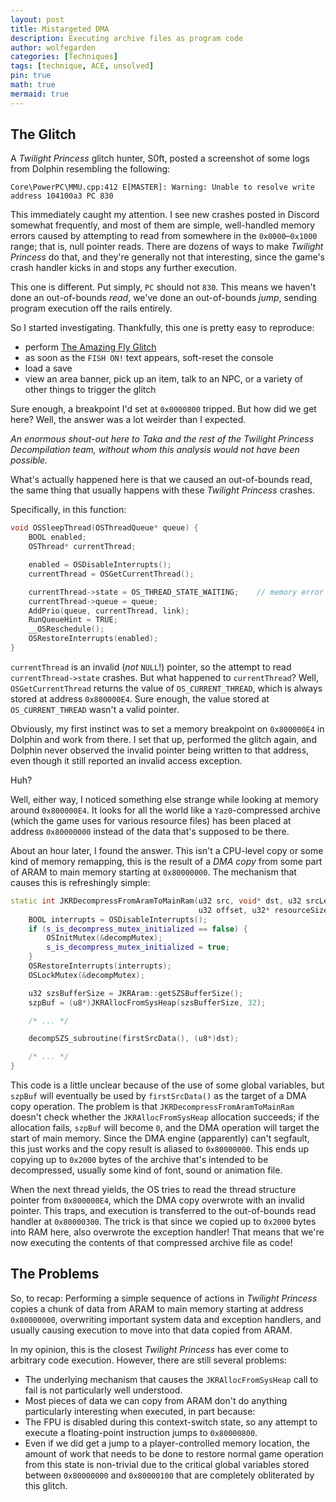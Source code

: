 ```yaml
---
layout: post
title: Mistargeted DMA
description: Executing archive files as program code
author: wolfegarden
categories: [Techniques]
tags: [technique, ACE, unsolved]
pin: true
math: true
mermaid: true
---
```


## The Glitch

A _Twilight Princess_ glitch hunter, S0ft, posted a screenshot of some logs from Dolphin resembling the following:

```
Core\PowerPC\MMU.cpp:412 E[MASTER]: Warning: Unable to resolve write address 104100a3 PC 830
```

This immediately caught my attention. I see new crashes posted in Discord somewhat frequently, and most of them are simple, well-handled
memory errors caused by attempting to read from somewhere in the `0x0000`–`0x1000` range; that is, null pointer reads. There are dozens
of ways to make _Twilight Princess_ do that, and they're generally not that interesting, since the game's crash handler kicks in and
stops any further execution.

This one is different. Put simply, `PC` should not `830`. This means we haven't done an out-of-bounds _read_, we've done an out-of-bounds
_jump_, sending program execution off the rails entirely.

So I started investigating. Thankfully, this one is pretty easy to reproduce:

* perform [The Amazing Fly Glitch](https://www.youtube.com/watch?v=8Ypd93WGGvk)
* as soon as the `FISH ON!` text appears, soft-reset the console
* load a save
* view an area banner, pick up an item, talk to an NPC, or a variety of other things to trigger the glitch

Sure enough, a breakpoint I'd set at `0x0000800` tripped. But how did we get here? Well, the answer was a lot weirder than I expected.

_An enormous shout-out here to Taka and the rest of the Twilight Princess Decompilation team, without whom this
analysis would not have been possible._

What's actually happened here is that we caused an out-of-bounds read, the same thing that usually happens with these _Twilight Princess_ crashes.

Specifically, in this function:

```c++
void OSSleepThread(OSThreadQueue* queue) {
    BOOL enabled;
    OSThread* currentThread;

    enabled = OSDisableInterrupts();
    currentThread = OSGetCurrentThread();

    currentThread->state = OS_THREAD_STATE_WAITING;    // memory error is on this line
    currentThread->queue = queue;
    AddPrio(queue, currentThread, link);
    RunQueueHint = TRUE;
    __OSReschedule();
    OSRestoreInterrupts(enabled);
}
```

`currentThread` is an invalid (_not_ `NULL`!) pointer, so the attempt to read `currentThread->state` crashes. But what happened to `currentThread`?
Well, `OSGetCurrentThread` returns the value of `OS_CURRENT_THREAD`, which is always stored at address `0x800000E4`. Sure enough, the value stored
at `OS_CURRENT_THREAD` wasn't a valid pointer.

Obviously, my first instinct was to set a memory breakpoint on `0x800000E4` in Dolphin and work from there. I set that up, performed the glitch again,
and Dolphin never observed the invalid pointer being written to that address, even though it still reported an invalid access exception.

Huh?

Well, either way, I noticed something else strange while looking at memory around `0x800000E4`. It looks for all the world like a `Yaz0`-compressed archive
(which the game uses for various resource files) has been placed at address `0x80000000` instead of the data that's supposed to be there.

About an hour later, I found the answer. This isn't a CPU-level copy or some kind of memory remapping, this is the result of a _DMA copy_ from some part
of ARAM to main memory starting at `0x80000000`. The mechanism that causes this is refreshingly simple:

```c++
static int JKRDecompressFromAramToMainRam(u32 src, void* dst, u32 srcLength, u32 dstLength,
                                          u32 offset, u32* resourceSize) {
    BOOL interrupts = OSDisableInterrupts();
    if (s_is_decompress_mutex_initialized == false) {
        OSInitMutex(&decompMutex);
        s_is_decompress_mutex_initialized = true;
    }
    OSRestoreInterrupts(interrupts);
    OSLockMutex(&decompMutex);

    u32 szsBufferSize = JKRAram::getSZSBufferSize();
    szpBuf = (u8*)JKRAllocFromSysHeap(szsBufferSize, 32);

    /* ... */

    decompSZS_subroutine(firstSrcData(), (u8*)dst);

    /* ... */
}
```

This code is a little unclear because of the use of some global variables, but `szpBuf` will eventually be used by `firstSrcData()` as the target
of a DMA copy operation. The problem is that `JKRDecompressFromAramToMainRam` doesn't check whether the `JKRAllocFromSysHeap` allocation succeeds; if
the allocation fails, `szpBuf` will become `0`, and the DMA operation will target the start of main memory. Since the DMA engine (apparently) can't
segfault, this just works and the copy result is aliased to `0x80000000`. This ends up copying up to `0x2000` bytes of the archive that's intended to
be decompressed, usually some kind of font, sound or animation file.

When the next thread yields, the OS tries to read the thread structure pointer from `0x800000E4`, which the DMA copy overwrote with an invalid pointer.
This traps, and execution is transferred to the out-of-bounds read handler at `0x80000300`. The trick is that since we copied up to `0x2000` bytes into RAM
here, also overwrote the exception handler! That means that we're now executing the contents of that compressed archive file as code!

## The Problems

So, to recap: Performing a simple sequence of actions in _Twilight Princess_ copies a chunk of data from ARAM to main memory starting at address `0x80000000`,
overwriting important system data and exception handlers, and usually causing execution to move into that data copied from ARAM.

In my opinion, this is the closest _Twilight Princess_ has ever come to arbitrary code execution. However, there are still several problems:

* The underlying mechanism that causes the `JKRAllocFromSysHeap` call to fail is not particularly well understood.
* Most pieces of data we can copy from ARAM don't do anything particularly interesting when executed, in part because:
* The FPU is disabled during this context-switch state, so any attempt to execute a floating-point instruction jumps to `0x80000800`.
* Even if we did get a jump to a player-controlled memory location, the amount of work that needs to be done to restore normal
  game operation from this state is non-trivial due to the critical global variables stored between `0x80000000` and `0x80000100` that are
  completely obliterated by this glitch.
